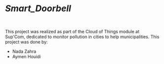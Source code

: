 # _Smart_Doorbell_
<br><p>This project was realized as part of the Cloud of Things module at Sup'Com, dedicated to monitor pollution in cities to help municipalities.
This project was done by:<p>
<ul>
 <li>Nada Zahra</li>
 <li>Aymen Houidi</li>
</ul>

